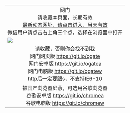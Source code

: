 ﻿<table>
  <tr></tr>
  <!--tr><td colspan=2 align=center><img src="https://cloud.githubusercontent.com/assets/11880933/13434984/f430fae2-e012-11e5-814f-c2df1e82b247.jpg" /></td></tr-->
  <tr><td colspan=2 align=center>网门<br/>
    请收藏本页面，长期有效<br/>
    <a href="https://d2dptq6pfokqfh.cloudfront.net?from=github" target="_blank">最新动态网址，请点击进入，当天有效</a><br/>
    微信用户请点击右上角三个点，选择在浏览器中打开<!--br/><br/>
    海外直连网址 <a href="http://www.ogate.org/oGate.aspx?from=githubo" target="_blank">www.ogate.org</a-->
    <!--br>* IE6打开动态网址须在选项中勾选TLS 1.0--></td>
  </tr>
  <tr>
    <td colspan=2><a href="https://d2dptq6pfokqfh.cloudfront.net?from=github" target="_blank"><img src="https://cloud.githubusercontent.com/assets/11880933/15631437/70d0a74e-259d-11e6-946f-6237b4b657bd.jpg" /></a></td> 
  </tr>
  <tr>
    <td colspan=2 align=center>请收藏，否则你会找不到我<br/>
      网门网页版
      <a href="https://github.com/ogate/ogate/blob/master/README.md?web" target="_blank">https://git.io/ogate</a><br>
      网门安卓版
      <a href="https://d2dptq6pfokqfh.cloudfront.net/ogUP.aspx?name=2A%2FoGate.apk">https://git.io/ogatea</a><br/>
      网门电脑版
      <a href="https://d2dptq6pfokqfh.cloudfront.net/ogUP.aspx?name=https%3A%2F%2Fgit.io%2Fogatew">https://git.io/ogatew</a><br/>
      http后一定要跟s，不支持IE6-10
    </td>
  </tr>
  <tr>
    <td colspan=2 align=center>被国产浏览器屏蔽，可选用谷歌浏览器<br/>
      谷歌安卓版
      <a href="https://d2dptq6pfokqfh.cloudfront.net/ogUP.aspx?name=2A%2FChrome.apk">https://git.io/chromea</a><br/>
      谷歌电脑版
      <a href="https://d2dptq6pfokqfh.cloudfront.net/ogUP.aspx?name=2A%2FChrome.zip">https://git.io/chromew</a>
    </td>
  </tr>
  <!--tr>
    <td colspan=2 align=center>可能失效的动态网址
    </td>
  </tr-->
</table>
